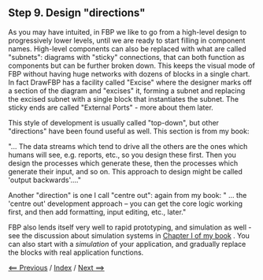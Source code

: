 
<head>
<link rel="stylesheet" type="text/css" href="../style.css">
</head>
<body>

## Step 9. Design "directions"

As you may have intuited, in FBP we like to go from a high-level design to progressively lower levels, until we are ready to start filling in component names.  High-level components can also be replaced with what are called "subnets": diagrams with "sticky" connections, that can both function as components but can be further broken down.  This keeps the visual mode of FBP without having huge networks with dozens of blocks in a single chart.  In fact DrawFBP has a facility called "Excise" where the designer marks off a section of the diagram and "excises" it, forming a subnet and replacing the excised subnet with a single block that instantiates the subnet.  The sticky ends are called "External Ports" - more about them later.

This style of development is usually called "top-down", but other "directions" have been found useful as well.  This section is from my book:

"... The data streams which tend to drive all the others are the ones which humans will see, e.g. reports, etc., so you design these first. Then you design the processes which generate these, then the processes which generate their input, and so on. This approach to design might be called 'output backwards'...." 

Another "direction" is one I call "centre out": again from my book: " ... the 'centre out' development approach – you can get the core logic working first, and then add formatting, input editing, etc., later."

FBP also lends itself very well to rapid prototyping, and simulation as well - see the discussion about simulation systems in [Chapter I of my book](http://www.jpaulmorrison.com/fbp/intro.shtml) .  You can also start with a *simulation* of your application, and gradually replace the blocks with real application functions. 

<p>  <div class="middle"> <a href="../Step8/README.md"> &lt;== Previous</a> / <a href="../README.md"> Index</a> / <a href="../Step10/README.md"> Next ==&gt; </a></div> </p>

